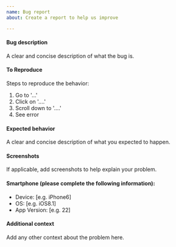 ```yaml
---
name: Bug report
about: Create a report to help us improve

---
```


#### Bug description
A clear and concise description of what the bug is.

#### To Reproduce
Steps to reproduce the behavior:
1. Go to '...'
2. Click on '....'
3. Scroll down to '....'
4. See error

#### Expected behavior
A clear and concise description of what you expected to happen.

#### Screenshots
If applicable, add screenshots to help explain your problem.

#### Smartphone (please complete the following information):
 - Device: [e.g. iPhone6]
 - OS: [e.g. iOS8.1]
 - App Version: [e.g. 22]

#### Additional context
Add any other context about the problem here.
